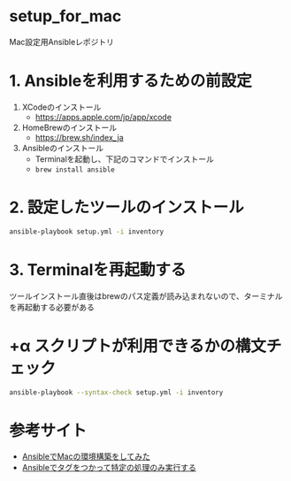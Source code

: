 # setup_for_mac
Mac設定用Ansibleレポジトリ

# 1. Ansibleを利用するための前設定
1. XCodeのインストール
    - https://apps.apple.com/jp/app/xcode
2. HomeBrewのインストール
    - https://brew.sh/index_ja
3. Ansibleのインストール
    - Terminalを起動し、下記のコマンドでインストール
    - ```brew install ansible```

# 2. 設定したツールのインストール
```zsh
ansible-playbook setup.yml -i inventory
```

# 3. Terminalを再起動する
ツールインストール直後はbrewのパス定義が読み込まれないので、ターミナルを再起動する必要がある

# +α スクリプトが利用できるかの構文チェック
```zsh
ansible-playbook --syntax-check setup.yml -i inventory
```

# 参考サイト
- [AnsibleでMacの環境構築をしてみた](https://rightcode.co.jp/blog/information-technology/ansible-mac-environment-setup)
- [Ansibleでタグをつかって特定の処理のみ実行する](https://www.kabegiwablog.com/entry/2018/02/23/090000)
